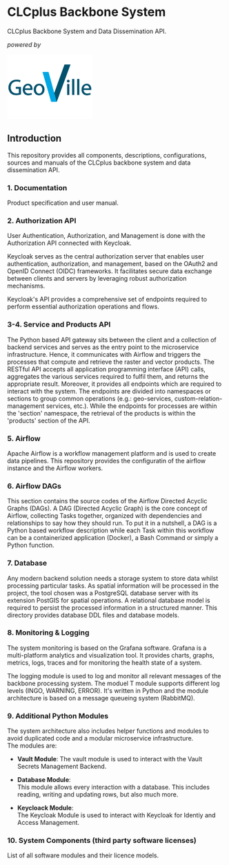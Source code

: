 # CLCplus Backbone System

CLCplus Backbone System and Data Dissemination API.

*powered by*

![Figure 1:GeoVille Logo](01_Documentation/img/geoville_logo_150.png)

## Introduction

This repository provides all components, descriptions, configurations, sources and manuals of the CLCplus backbone system and data dissemination API.

### 1. Documentation

Product specification and user manual.

### 2. Authorization API

User Authentication, Authorization, and Management is done with the Authorization API connected with Keycloak.

Keycloak serves as the central authorization server that enables user authentication, authorization, and management,
based on the OAuth2 and OpenID Connect (OIDC) frameworks. It facilitates secure data exchange between clients and
servers by leveraging robust authorization mechanisms.

Keycloak's API provides a comprehensive set of endpoints required to perform essential authorization operations and flows.

### 3-4. Service and Products API

The Python based API gateway sits between the client and a collection of backend
services and serves as the entry point to the microservice infrastructure.
Hence, it communicates with Airflow and triggers the processes that compute and
retrieve the raster and vector products.
The RESTful API accepts all application programming interface (API) calls,
aggregates the various services required to fulfil them, and returns the appropriate result.
Moreover, it provides all endpoints which are required to interact with the system. The endpoints are divided into
namespaces or sections to group common operations (e.g.: geo-services, custom-relation-management
services, etc.). While the endpoints for processes are
within the 'section' namespace, the retrieval of the products is within the
'products' section of the API.

### 5. Airflow

Apache Airflow is a workflow management platform and is used to create data pipelines. This repository provides the configuratin of the airflow instance and the Airflow workers.

### 6. Airflow DAGs

This section contains the source codes of the Airflow Directed Acyclic Graphs (DAGs).
A DAG (Directed Acyclic Graph) is the core concept of Airflow,
collecting Tasks together, organized with dependencies and relationships
to say how they should run. To put it in a nutshell, a DAG is a Python based
workflow description while each Task within this workflow can be a containerized
application (Docker), a Bash Command or simply a Python function.

### 7. Database

Any modern backend solution needs a storage system to store data whilst processing particular tasks. As spatial information will be processed in the project, the tool chosen was a PostgreSQL database server with its extension PostGIS for spatial operations. A relational database model is required to persist the processed information in a structured manner. This directory provides database DDL files and database models.

### 8. Monitoring & Logging

The system monitoring is based on the Grafana software. Grafana is a multi-platform analytics and visualization tool. It provides charts, graphs, metrics, logs, traces and for monitoring the health state of a system.

The logging module is used to log and monitor all relevant messages of the backbone processing system. The moduel T module supports different log levels (INGO, WARNING, ERROR). It's written in Python and the module architecture is based on a message queueing system (RabbitMQ).

### 9. Additional Python Modules

The system architecture also includes helper functions and modules
to avoid duplicated code and a modular microservice infrastructure.  
The modules are:  

* **Vault Module**:
  The vault module is used to interact with the Vault Secrets Management Backend.  
  
* **Database Module**:  
  This module allows every interaction with a database. This includes reading, 
  writing and updating rows, but also much more.
  
* **Keycloack Module**:  
The Keycloak Module is used to interact with Keycloak for Identiy and Access Management.

### 10. System Components (third party software licenses)

List of all software modules and their licence models.
